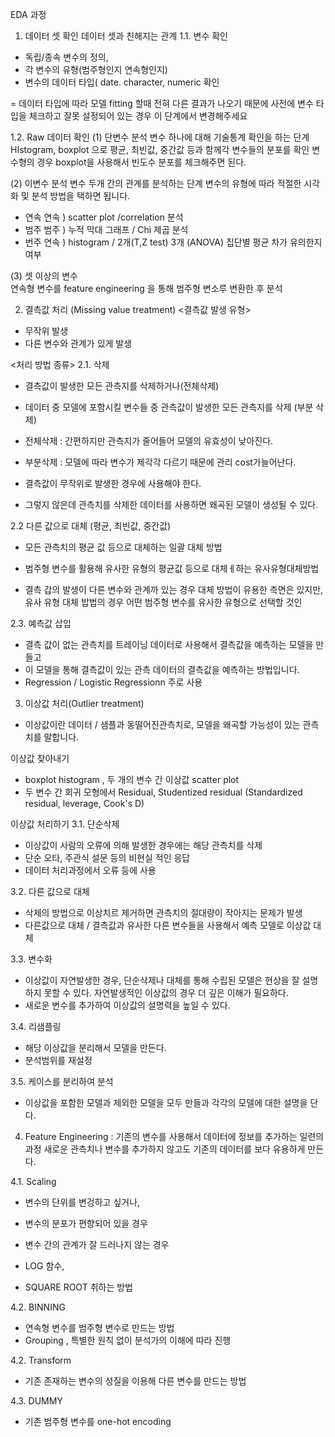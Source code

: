 EDA 과정

1. 데이터 셋 확인
  데이터 셋과 친해지는 관계
  1.1. 변수 확인
- 독립/종속 변수의 정의, 
- 각 변수의 유형(범주형인지 연속형인지)
- 변수의 데이터 타입( date. character, numeric 확인

= 데이터 타입에 따라 모델 fitting 할때 전혀 다른 결과가 나오기 때문에 사전에 변수 타입을 체크하고 잘못 설정되어 있는 경우 이 단계에서 변경해주세요 

1.2. Raw 데이터 확인
(1) 단변수 분석
변수 하나에 대해 기술통계 확인을 하는 단계
HIstogram, boxplot 으로 평균, 최빈값, 중간값 등과 함께각 변수들의 분포를 확인
변수형의 경우 boxplot을 사용해서 빈도수 분포를 체크해주면 된다. 

(2) 이변수 분석
변수 두개 간의 관계를 분석하는 단계
변수의 유형에 따라 적절한 시각화 및 분석 방법을 택하면 됩니다. 

- 연속 연속 ) scatter plot /correlation 분석 
- 범주 범주 ) 누적 막대 그래프 / Chi 제곱 분석
- 번주 연속 ) histogram / 2개(T,Z test) 3개 (ANOVA)  집단별 평균 차가 유의한지 여부 

(3) 셋 이상의 변수  
연속형 변수를 feature engineering 을 통해 범주형 변소루 변환한 후 분석

2. 결측값 처리 (Missing value treatment)
  <결측값 발생 유형>
- 무작위 발생
- 다른 변수와 관계가 있게 발생

<처리 방법 종류>
2.1. 삭제
- 결측값이 발생한 모든 관측지를 삭제하거나(전체삭제)
- 데이터 중 모델에 포함시킬 변수들 중 관측값이 발생한 모든 관측지를 삭제 (부분 삭제)

- 전체삭제 :  간편하지만 관측지가 줄어들어 모델의 유효성이 낮아진다. 
- 부분삭제 : 모델에 따라 변수가 제각각 다르기 때문에 관리 cost가늘어난다.

- 결측값이 무작위로 발생한 경우에 사용해야 한다. 
- 그렇지 않은데 관측치를 삭제한 데이터를 사용하면 왜곡된 모델이 생성될 수 있다. 

2.2 다른 값으로 대체 (평균, 최빈값, 중간값)
- 모든 관측치의 평균 값 등으로 대체하는 일괄 대체 방법
- 범주형 변수를 활용해 유사한 유형의 평균값 등으로 대체ㅔ하는 유사유형대체방법

- 결측 갑의 발생이 다른 변수와 관계까 있는 경우 대체 방법이 유용한 측면은 있지만,
  유사 유형 대체 밥법의 경우 어떤 범주형 변수를 유사한 유형으로 선택할 것인

2.3. 예측값 삽입
- 결측 값이 없는 관측치를 트레이닝 데이터로 사용해서 결측값을 예측하는 모델을 만들고
- 이 모델을 통해 결측값이 있는 관측 데이터의 결측값을 예측하는 방법입니다. 
- Regression / Logistic Regressionn 주로 사용


3. 이상값 처리(Outlier treatment)
- 이상값이란 데이터 / 샘플과 동떨어진관측치로, 모델을 왜곡할 가능성이 있는 관측치를 말합니다. 

이상값 찾아내기
- boxplot histogram , 두 개의 변수 간 이상값 scatter plot
- 두 변수 간 회귀 모형에서 Residual, Studentized residual (Standardized residual, leverage, Cook's D)

이상값 처리하기
3.1. 단순삭제
- 이상값이 사람의 오류에 의해 발생한 경우에는 해당 관측치를 삭제
- 단순 오타, 주관식 설문 등의 비현실 적인 응답
- 데이터 처리과정에서 오류 등에 사용

3.2. 다른 값으로 대체
- 삭제의 방법으로 이상치르 제거하면 관측치의 절대량이 작아지는 문제가 발생
- 다른값으로 대체 / 결측값과 유사한  다른 변수들을 사용해서 예측 모델로 이상값 대체

3.3. 변수화
- 이상값이 자연발생한 경우, 단순삭제나 대체를 통해 수립된 모델은 현상을 잘 설명하지 못할 수 있다.  자연발생적인 이상값의 경우 더 깊은 이해가 필요하다. 
- 새로운 변수를 추가하여 이상값의 설명력을 높일 수 있다. 

3.4. 리샘플링
- 해당 이상값을 분리해서 모델을 만든다. 
- 분석범위를 재설정

3.5. 케이스를 분리하여 분석
- 이상값을 포함한 모델과 제외한 모델을 모두 만들과 각각의 모델에 대한 설명을 단다. 

4. Feature Engineering
  : 기존의 변수를 사용해서 데이터에 정보를 추가하는 일련의 과정
  새로운 관측치나 변수를  추가하지 않고도 기존의 데이터를 보다 유용하게 만든다. 

4.1. Scaling
- 변수의 단위를 변겅하고 싶거나, 
- 변수의 분포가 편향되어 있을 경우
- 변수 간의 관계가 잘 드러나지 않는 경우

- LOG 함수,
- SQUARE ROOT 취하는 방법

4.2. BINNING
- 연속형 변수를 범주형 변수로 만드는 방법
- Grouping , 특별한 원칙 없이 분석가의 이해에 따라 진행

4.2. Transform 
- 기존 존재하는 변수의 성질을 이용해 다른 변수를 만드는 방법

4.3. DUMMY

- 기존 범주형 변수를 one-hot encoding